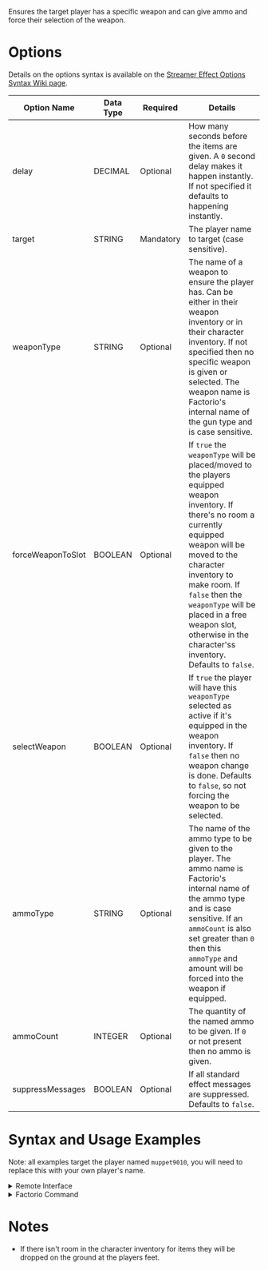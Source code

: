 Ensures the target player has a specific weapon and can give ammo and force their selection of the weapon.




# Options

Details on the options syntax is available on the [Streamer Effect Options Syntax Wiki page](https://github.com/muppet9010/factorio-muppet-streamer/wiki/Streamer-Effect-Options-Syntax).

| Option Name | Data Type | Required | Details |
| --- | --- | --- | --- |
| delay | DECIMAL | Optional | How many seconds before the items are given. A `0` second delay makes it happen instantly. If not specified it defaults to happening instantly. |
| target | STRING | Mandatory | The player name to target (case sensitive). |
| weaponType | STRING | Optional | The name of a weapon to ensure the player has. Can be either in their weapon inventory or in their character inventory. If not specified then no specific weapon is given or selected. The weapon name is Factorio's internal name of the gun type and is case sensitive. |
| forceWeaponToSlot | BOOLEAN | Optional | If `true` the `weaponType` will be placed/moved to the players equipped weapon inventory. If there's no room a currently equipped weapon will be moved to the character inventory to make room. If `false` then the `weaponType` will be placed in a free weapon slot, otherwise in the character'ss inventory. Defaults to `false`. |
| selectWeapon | BOOLEAN | Optional | If `true` the player will have this `weaponType` selected as active if it's equipped in the weapon inventory. If `false` then no weapon change is done. Defaults to `false`, so not forcing the weapon to be selected. |
| ammoType | STRING | Optional | The name of the ammo type to be given to the player. The ammo name is Factorio's internal name of the ammo type and is case sensitive. If an `ammoCount` is also set greater than `0` then this `ammoType` and amount will be forced into the weapon if equipped. |
| ammoCount | INTEGER | Optional | The quantity of the named ammo to be given. If `0` or not present then no ammo is given. |
| suppressMessages | BOOLEAN | Optional | If all standard effect messages are suppressed. Defaults to `false`. |



# Syntax and Usage Examples

Note: all examples target the player named `muppet9010`, you will need to replace this with your own player's name.

<details><summary>Remote Interface</summary>
<p>

Remote Interface Syntax: `/sc remote.call('muppet_streamer', 'run_command', 'muppet_streamer_give_player_weapon_ammo', [OPTIONS TABLE])`

The options must be provided as a Lua table.

Examples:

| Example | Code |
| --- | --- |
| shotgun and ammo | `/sc remote.call('muppet_streamer', 'run_command', 'muppet_streamer_give_player_weapon_ammo', {target="muppet9010", weaponType="combat-shotgun", forceWeaponToSlot=true, ammoType="piercing-shotgun-shell", ammoCount=30})` |


Further details and more advanced usage of using Remote Interfaces can be found here on the [Streamer Effect Options Syntax Wiki page](https://github.com/muppet9010/factorio-muppet-streamer/wiki/Streamer-Effect-Options-Syntax).

</p>
</details>



<details><summary>Factorio Command</summary>
<p>

Command Syntax: `/muppet_streamer_give_player_weapon_ammo [OPTIONS TABLE AS JSON STRING]`

The effect's options must be provided as a JSON string of a table.

Examples:

| Example | Code |
| --- | --- |
| shotgun and ammo | `/muppet_streamer_give_player_weapon_ammo {"target":"muppet9010", "weaponType":"combat-shotgun", "forceWeaponToSlot":true, "ammoType":"piercing-shotgun-shell", "ammoCount":30}` |

</p>
</details>



# Notes

- If there isn't room in the character inventory for items they will be dropped on the ground at the players feet.